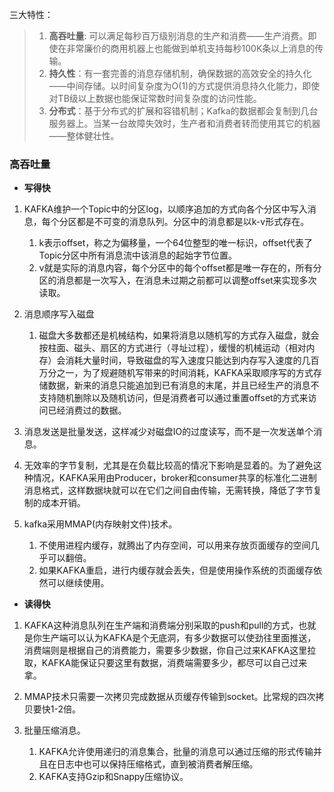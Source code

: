 三大特性：
> 1. **高吞吐量**: 可以满足每秒百万级别消息的生产和消费——生产消费。即使在非常廉价的商用机器上也能做到单机支持每秒100K条以上消息的传输。
> 2. **持久性**：有一套完善的消息存储机制，确保数据的高效安全的持久化——中间存储。以时间复杂度为O(1)的方式提供消息持久化能力，即使对TB级以上数据也能保证常数时间复杂度的访问性能。
> 3. **分布式**：基于分布式的扩展和容错机制；Kafka的数据都会复制到几台服务器上。当某一台故障失效时，生产者和消费者转而使用其它的机器——整体健壮性。

### 高吞吐量
- **写得快**
1. KAFKA维护一个Topic中的分区log，以顺序追加的方式向各个分区中写入消息，每个分区都是不可变的消息队列。分区中的消息都是以k-v形式存在。
    1.  k表示offset，称之为偏移量，一个64位整型的唯一标识，offset代表了Topic分区中所有消息流中该消息的起始字节位置。
    2. v就是实际的消息内容，每个分区中的每个offset都是唯一存在的，所有分区的消息都是一次写入，在消息未过期之前都可以调整offset来实现多次读取。
    
2. 消息顺序写入磁盘
    1. 磁盘大多数都还是机械结构，如果将消息以随机写的方式存入磁盘，就会按柱面、磁头、扇区的方式进行（寻址过程），缓慢的机械运动（相对内存）会消耗大量时间，导致磁盘的写入速度只能达到内存写入速度的几百万分之一，为了规避随机写带来的时间消耗，KAFKA采取顺序写的方式存储数据，新来的消息只能追加到已有消息的末尾，并且已经生产的消息不支持随机删除以及随机访问，但是消费者可以通过重置offset的方式来访问已经消费过的数据。

3. 消息发送是批量发送，这样减少对磁盘IO的过度读写，而不是一次发送单个消息。

4.  无效率的字节复制，尤其是在负载比较高的情况下影响是显着的。为了避免这种情况，KAFKA采用由Producer，broker和consumer共享的标准化二进制消息格式，这样数据块就可以在它们之间自由传输，无需转换，降低了字节复制的成本开销。

5. kafka采用MMAP(内存映射文件)技术。
    1. 不使用进程内缓存，就腾出了内存空间，可以用来存放页面缓存的空间几乎可以翻倍。
    2. 如果KAFKA重启，进行内缓存就会丢失，但是使用操作系统的页面缓存依然可以继续使用。
    

- **读得快**
1. KAFKA这种消息队列在生产端和消费端分别采取的push和pull的方式，也就是你生产端可以认为KAFKA是个无底洞，有多少数据可以使劲往里面推送，消费端则是根据自己的消费能力，需要多少数据，你自己过来KAFKA这里拉取，KAFKA能保证只要这里有数据，消费端需要多少，都尽可以自己过来拿。

2. MMAP技术只需要一次拷贝完成数据从页缓存传输到socket。比常规的四次拷贝要快1-2倍。

3. 批量压缩消息。
    1. KAFKA允许使用递归的消息集合，批量的消息可以通过压缩的形式传输并且在日志中也可以保持压缩格式，直到被消费者解压缩。
    2. KAFKA支持Gzip和Snappy压缩协议。

